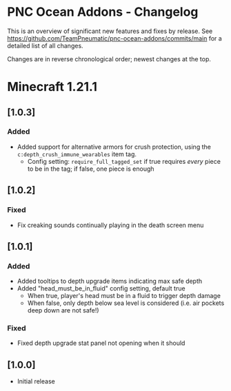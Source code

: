 # PNC Ocean Addons - Changelog

This is an overview of significant new features and fixes by release.  See https://github.com/TeamPneumatic/pnc-ocean-addons/commits/main for a detailed list of all changes.

Changes are in reverse chronological order; newest changes at the top.

# Minecraft 1.21.1

## [1.0.3]

### Added
* Added support for alternative armors for crush protection, using the `c:depth_crush_immune_wearables` item tag.
  * Config setting: `require_full_tagged_set` if true requires _every_ piece to be in the tag; if false, one piece is enough

## [1.0.2]

### Fixed
* Fix creaking sounds continually playing in the death screen menu

## [1.0.1]

### Added
* Added tooltips to depth upgrade items indicating max safe depth
* Added "head_must_be_in_fluid" config setting, default true
  * When true, player's head must be in a fluid to trigger depth damage
  * When false, only depth below sea level is considered (i.e. air pockets deep down are not safe!)

### Fixed
* Fixed depth upgrade stat panel not opening when it should

## [1.0.0]

* Initial release
